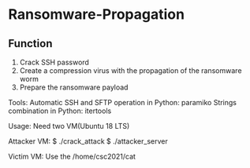 # Ransomware-Propagation
## Function
1. Crack SSH password
2. Create a compression virus with the propagation of the ransomware worm
3. Prepare the ransomware payload

Tools:
Automatic SSH and SFTP operation in Python: paramiko
Strings combination in Python: itertools

Usage:
Need two VM(Ubuntu 18 LTS)

Attacker VM:
$ ./crack_attack <Victim IP> <Attacker IP> <Attacker Port>
$ ./attacker_server <Attacker Port>

Victim VM:
Use the /home/csc2021/cat

  
